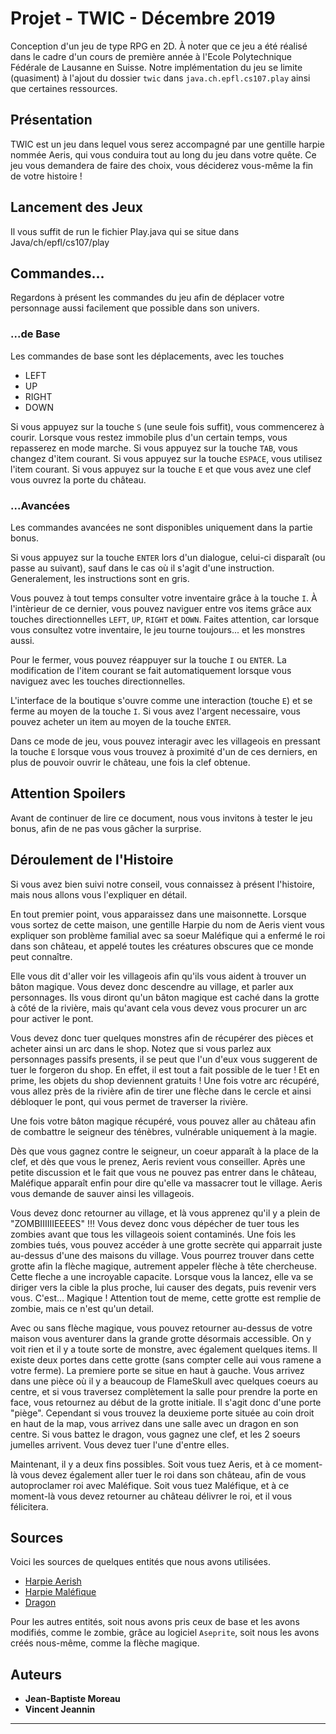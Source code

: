 # Projet - TWIC - Décembre 2019
Conception d'un jeu de type RPG en 2D. À noter que ce jeu a été réalisé dans le cadre d'un cours de première année à 
l'Ecole Polytechnique Fédérale de Lausanne en Suisse. Notre implémentation du jeu se limite (quasiment) à l'ajout du 
dossier `twic` dans `java.ch.epfl.cs107.play` ainsi que certaines ressources.

## Présentation
TWIC est un jeu dans lequel vous serez accompagné par une gentille harpie nommée Aeris, qui vous conduira tout au long 
du jeu dans votre quête. Ce jeu vous demandera de faire des choix, vous déciderez vous-même la fin de votre histoire !


## Lancement des Jeux
Il vous suffit de run le fichier Play.java qui se situe dans Java/ch/epfl/cs107/play

## Commandes...
Regardons à présent les commandes du jeu afin de déplacer votre personnage aussi facilement que possible dans son 
univers.

### ...de Base
Les commandes de base sont les déplacements, avec les touches
- LEFT
- UP
- RIGHT
- DOWN

Si vous appuyez sur la touche `S` (une seule fois suffit), vous commencerez à courir. Lorsque vous restez immobile plus 
d'un certain temps, vous repasserez en mode marche.
Si vous appuyez sur la touche `TAB`, vous changez d'item courant.
Si vous appuyez sur la touche `ESPACE`, vous utilisez l'item courant.
Si vous appuyez sur la touche `E` et que vous avez une clef vous ouvrez la porte du château.

### ...Avancées
Les commandes avancées ne sont disponibles uniquement dans la partie bonus.

Si vous appuyez sur la touche `ENTER` lors d'un dialogue, celui-ci disparaît (ou passe au suivant), sauf dans le cas où 
il s'agit d'une instruction. Generalement, les instructions sont en gris.

Vous pouvez à tout temps consulter votre inventaire grâce à la touche `I`. À l'intèrieur de ce dernier, vous pouvez 
naviguer entre vos items grâce aux touches directionnelles `LEFT`, `UP`, `RIGHT` et `DOWN`. Faites attention, car 
lorsque vous consultez votre inventaire, le jeu tourne toujours... et les monstres aussi.

Pour le fermer, vous pouvez réappuyer sur la touche `I` ou `ENTER`. La modification de l'item courant se fait 
automatiquement lorsque vous naviguez avec les touches directionnelles.

L'interface de la boutique s'ouvre comme une interaction (touche `E`) et se ferme au moyen de la touche `I`. Si vous 
avez l'argent necessaire, vous pouvez acheter un item au moyen de la touche `ENTER`.

Dans ce mode de jeu, vous pouvez interagir avec les villageois en pressant la touche `E` lorsque vous vous trouvez à 
proximité d'un de ces derniers, en plus de pouvoir ouvrir le château, une fois la clef obtenue.

## Attention Spoilers
Avant de continuer de lire ce document, nous vous invitons à tester le jeu bonus, afin de ne pas vous gâcher la 
surprise.

## Déroulement de l'Histoire
Si vous avez bien suivi notre conseil, vous connaissez à présent l'histoire, mais nous allons vous l'expliquer en 
détail.

En tout premier point, vous apparaissez dans une maisonnette. Lorsque vous sortez de cette maison, une gentille Harpie 
du nom de Aeris vient vous expliquer son problème familial avec sa soeur Maléfique qui a enfermé le roi dans son 
château, et appelé toutes les créatures obscures que ce monde peut connaître.

Elle vous dit d'aller voir les villageois afin qu'ils vous aident à trouver un bâton magique. Vous devez donc descendre 
au village, et parler aux personnages. Ils vous diront qu'un bâton magique est caché dans la grotte à côté de la 
rivière, mais qu'avant cela vous devez vous procurer un arc pour activer le pont.

Vous devez donc tuer quelques monstres afin de récupérer des pièces et acheter ainsi un arc dans le shop. Notez que si 
vous parlez aux personnages passifs presents, il se peut que l'un d'eux vous suggerent de tuer le forgeron du shop. En 
effet, il est tout a fait possible de le tuer ! Et en prime, les objets du shop deviennent gratuits ! Une fois votre 
arc récupéré, vous allez près de la rivière afin de tirer une flèche dans le cercle et ainsi débloquer le pont, qui 
vous permet de traverser la rivière.

Une fois votre bâton magique récupéré, vous pouvez aller au château afin de combattre le seigneur des ténèbres, 
vulnérable uniquement à la magie.

Dès que vous gagnez contre le seigneur, un coeur apparaît à la place de la clef, et dès que vous le prenez, Aeris 
revient vous conseiller. Après une petite discussion et le fait que vous ne pouvez pas entrer dans le château, 
Maléfique apparaît enfin pour dire qu'elle va massacrer tout le village. Aeris vous demande de sauver ainsi les 
villageois.

Vous devez donc retourner au village, et là vous apprenez qu'il y a plein de "ZOMBIIIIIIEEEES" !!! Vous devez donc vous 
dépécher de tuer tous les zombies avant que tous les villageois soient contaminés. Une fois les zombies tués, vous 
pouvez accéder à une grotte secrète qui apparrait juste au-dessus d'une des maisons du village. Vous pourrez trouver 
dans cette grotte afin la flèche magique, autrement appeler flèche à tête chercheuse. Cette fleche a une incroyable 
capacite. Lorsque vous la lancez, elle va se diriger vers la cible la plus proche, lui causer des degats, puis revenir 
vers vous. C'est... Magique ! Attention tout de meme, cette grotte est remplie de zombie, mais ce n'est qu'un detail.

Avec ou sans flèche magique, vous pouvez retourner au-dessus de votre maison vous aventurer dans la grande grotte 
désormais accessible. On y voit rien et il y a toute sorte de monstre, avec également quelques items. Il existe deux 
portes dans cette grotte (sans compter celle aui vous ramene a votre ferme). La premiere porte se situe en haut à 
gauche. Vous arrivez dans une pièce où il y a beaucoup de FlameSkull avec quelques coeurs au centre, et si vous 
traversez complètement la salle pour prendre la porte en face, vous retournez au début de la grotte initiale. Il s'agit 
donc d'une porte "piège". Cependant si vous trouvez la deuxieme porte située au coin droit en haut de la map, vous 
arrivez dans une salle avec un dragon en son centre. Si vous battez le dragon, vous gagnez une clef, et les 2 soeurs 
jumelles arrivent. Vous devez tuer l'une d'entre elles.

Maintenant, il y a deux fins possibles. Soit vous tuez Aeris, et à ce moment-là vous devez également aller tuer le roi 
dans son château, afin de vous autoproclamer roi avec Maléfique. Soit vous tuez Maléfique, et à ce moment-là vous devez 
retourner au château délivrer le roi, et il vous félicitera.

## Sources
Voici les sources de quelques entités que nous avons utilisées.
- [Harpie Aerish](https://www.deviantart.com/tsarcube/art/Harpy-Monster-Girl-Sprite-210652764)
- [Harpie Maléfique](https://www.deviantart.com/tsarcube/art/Black-Harpy-Monster-Girl-Sprit-210800060)
- [Dragon](https://www.pngkey.com/download/u2q8w7y3a9u2i1e6_preview-rpg-maker-dragon-sprite/)

Pour les autres entités, soit nous avons pris ceux de base et les avons modifiés, comme le zombie, grâce au logiciel 
`Aseprite`, soit nous les avons créés nous-même, comme la flèche magique.

## Auteurs
* **Jean-Baptiste Moreau**
* **Vincent Jeannin** 
***
